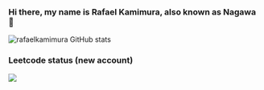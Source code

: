 ### Hi there, my name is Rafael Kamimura, also known as Nagawa 👋

![rafaelkamimura GitHub stats](https://github-readme-stats.vercel.app/api?username=rafaelkamimura&show_icons=true&theme=dark)

### Leetcode status (new account)
![](https://leetcard.jacoblin.cool/nag4wa?ext=activity)
